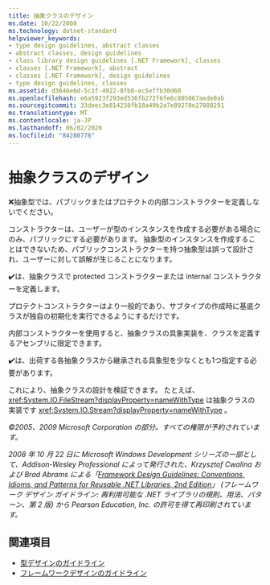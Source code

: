 ```yaml
---
title: 抽象クラスのデザイン
ms.date: 10/22/2008
ms.technology: dotnet-standard
helpviewer_keywords:
- type design guidelines, abstract classes
- abstract classes, design guidelines
- class library design guidelines [.NET Framework], classes
- classes [.NET Framework], abstract
- classes [.NET Framework], design guidelines
- type design guidelines, classes
ms.assetid: d3646e6d-5c1f-4922-8fb0-ec5effb30d60
ms.openlocfilehash: e6a5923f293ed536fb272f6fe6c805067aede0ab
ms.sourcegitcommit: 33deec3e814238fb18a49b2a7e89278e27888291
ms.translationtype: MT
ms.contentlocale: ja-JP
ms.lasthandoff: 06/02/2020
ms.locfileid: "84280778"
---
```

# <a name="abstract-class-design"></a>抽象クラスのデザイン

❌抽象型では、パブリックまたはプロテクトの内部コンストラクターを定義しないでください。

 コンストラクターは、ユーザーが型のインスタンスを作成する必要がある場合にのみ、パブリックにする必要があります。 抽象型のインスタンスを作成することはできないため、パブリックコンストラクターを持つ抽象型は誤って設計され、ユーザーに対して誤解が生じることになります。

 ✔️は、抽象クラスで protected コンストラクターまたは internal コンストラクターを定義します。

 プロテクトコンストラクターはより一般的であり、サブタイプの作成時に基底クラスが独自の初期化を実行できるようにするだけです。

 内部コンストラクターを使用すると、抽象クラスの具象実装を、クラスを定義するアセンブリに限定できます。

 ✔️は、出荷する各抽象クラスから継承される具象型を少なくとも1つ指定する必要があります。

 これにより、抽象クラスの設計を検証できます。 たとえば、 <xref:System.IO.FileStream?displayProperty=nameWithType> は抽象クラスの実装です <xref:System.IO.Stream?displayProperty=nameWithType> 。

 *©2005、2009 Microsoft Corporation の部分。すべての権限が予約されています。*

 *2008 年 10 月 22 日に Microsoft Windows Development シリーズの一部として、Addison-Wesley Professional によって発行された、Krzysztof Cwalina および Brad Abrams による「[Framework Design Guidelines: Conventions, Idioms, and Patterns for Reusable .NET Libraries, 2nd Edition](https://www.informit.com/store/framework-design-guidelines-conventions-idioms-and-9780321545619)」 (フレームワーク デザイン ガイドライン: 再利用可能な .NET ライブラリの規則、用法、パターン、第 2 版) から Pearson Education, Inc. の許可を得て再印刷されています。*

## <a name="see-also"></a>関連項目

- [型デザインのガイドライン](type.md)
- [フレームワークデザインのガイドライン](index.md)
